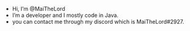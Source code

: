 - Hi, I’m @MaiTheLord
- I’m a developer and I mostly code in Java.
- you can contact me through my discord which is MaiTheLord#2927.

<!---
MaiTheLord/MaiTheLord is a ✨ special ✨ repository because its `README.md` (this file) appears on your GitHub profile.
You can click the Preview link to take a look at your changes.
--->
